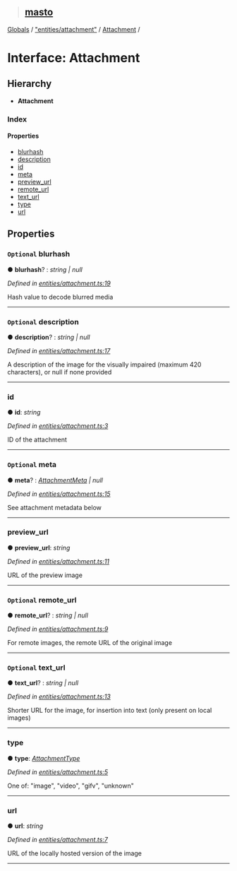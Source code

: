 > ## [masto](../README.md)

[Globals](../globals.md) / ["entities/attachment"](../modules/_entities_attachment_.md) / [Attachment](_entities_attachment_.attachment.md) /

# Interface: Attachment

## Hierarchy

* **Attachment**

### Index

#### Properties

* [blurhash](_entities_attachment_.attachment.md#optional-blurhash)
* [description](_entities_attachment_.attachment.md#optional-description)
* [id](_entities_attachment_.attachment.md#id)
* [meta](_entities_attachment_.attachment.md#optional-meta)
* [preview_url](_entities_attachment_.attachment.md#preview_url)
* [remote_url](_entities_attachment_.attachment.md#optional-remote_url)
* [text_url](_entities_attachment_.attachment.md#optional-text_url)
* [type](_entities_attachment_.attachment.md#type)
* [url](_entities_attachment_.attachment.md#url)

## Properties

### `Optional` blurhash

● **blurhash**? : *string | null*

*Defined in [entities/attachment.ts:19](https://github.com/neet/masto.js/blob/635a2aa/src/entities/attachment.ts#L19)*

Hash value to decode blurred media

___

### `Optional` description

● **description**? : *string | null*

*Defined in [entities/attachment.ts:17](https://github.com/neet/masto.js/blob/635a2aa/src/entities/attachment.ts#L17)*

A description of the image for the visually impaired (maximum 420 characters), or null if none provided

___

###  id

● **id**: *string*

*Defined in [entities/attachment.ts:3](https://github.com/neet/masto.js/blob/635a2aa/src/entities/attachment.ts#L3)*

ID of the attachment

___

### `Optional` meta

● **meta**? : *[AttachmentMeta](_entities_attachment_.attachmentmeta.md) | null*

*Defined in [entities/attachment.ts:15](https://github.com/neet/masto.js/blob/635a2aa/src/entities/attachment.ts#L15)*

See attachment metadata below

___

###  preview_url

● **preview_url**: *string*

*Defined in [entities/attachment.ts:11](https://github.com/neet/masto.js/blob/635a2aa/src/entities/attachment.ts#L11)*

URL of the preview image

___

### `Optional` remote_url

● **remote_url**? : *string | null*

*Defined in [entities/attachment.ts:9](https://github.com/neet/masto.js/blob/635a2aa/src/entities/attachment.ts#L9)*

For remote images, the remote URL of the original image

___

### `Optional` text_url

● **text_url**? : *string | null*

*Defined in [entities/attachment.ts:13](https://github.com/neet/masto.js/blob/635a2aa/src/entities/attachment.ts#L13)*

Shorter URL for the image, for insertion into text (only present on local images)

___

###  type

● **type**: *[AttachmentType](../modules/_entities_attachment_.md#attachmenttype)*

*Defined in [entities/attachment.ts:5](https://github.com/neet/masto.js/blob/635a2aa/src/entities/attachment.ts#L5)*

One of: "image", "video", "gifv", "unknown"

___

###  url

● **url**: *string*

*Defined in [entities/attachment.ts:7](https://github.com/neet/masto.js/blob/635a2aa/src/entities/attachment.ts#L7)*

URL of the locally hosted version of the image

___
